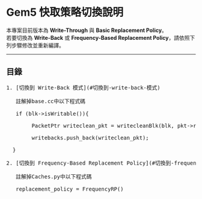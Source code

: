 # Gem5 快取策略切換說明

本專案目前版本為 **Write-Through** 與 **Basic Replacement Policy**。  
若要切換為 **Write-Back** 或 **Frequency-Based Replacement Policy**，請依照下列步驟修改並重新編譯。

---

## 目錄
<pre>
1. [切換到 Write-Back 模式](#切換到-write-back-模式) <br>
   註解掉base.cc中以下程式碼<br>
   if (blk->isWritable()){<br>
 	    PacketPtr writeclean_pkt = writecleanBlk(blk, pkt->req->getDest(), pkt->id);<br>
 	    writebacks.push_back(writeclean_pkt);<br>
  }<br>
2. [切換到 Frequency-Based Replacement Policy](#切換到-frequency-based-replacement-policy)  <br>
   註解掉Caches.py中以下程式碼<br>
   replacement_policy = FrequencyRP()<br>
</pre>


